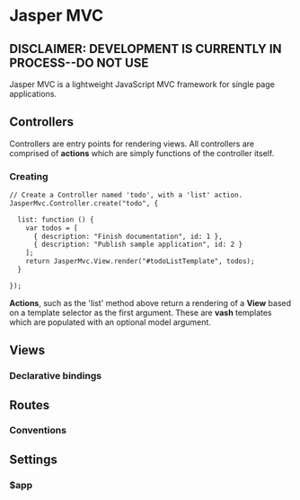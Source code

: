 ﻿# Jasper MVC
## DISCLAIMER: DEVELOPMENT IS CURRENTLY IN PROCESS--DO NOT USE

Jasper MVC is a lightweight JavaScript MVC framework for single page applications.

## Controllers

Controllers are entry points for rendering views.  All controllers are comprised of **actions** which are simply functions of the controller itself.

### Creating

```html
// Create a Controller named 'todo', with a 'list' action.
JasperMvc.Controller.create("todo", {

  list: function () {
    var todos = [
	  { description: "Finish documentation", id: 1 },
	  { description: "Publish sample application", id: 2 }
	];
    return JasperMvc.View.render("#todoListTemplate", todos);
  }

});
```

**Actions**, such as the 'list' method above return a rendering of a **View** based on a template selector as the first argument.  These are **vash** templates which are populated with an optional model argument.

## Views
### Declarative bindings

## Routes
### Conventions

## Settings
### $app